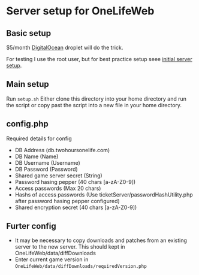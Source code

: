 # Server setup for OneLifeWeb

## Basic setup

$5/month [DigitalOcean](https://m.do.co/c/930cfa370b47) droplet will do the trick.

For testing I use the root user, but for best practice setup seee [initial server setup](https://www.digitalocean.com/community/tutorials/initial-server-setup-with-ubuntu-20-04).

## Main setup
Run `setup.sh`
Either clone this directory into your home directory and run the script or copy past the script into a new file in your home directory.

## config.php
Required details for config

- DB Address (db.twohoursonelife.com)
- DB Name (Name)
- DB Username (Username)
- DB Password (Password)
- Shared game server secret (String)
- Password hasing pepper (40 chars [a-zA-Z0-9])
- Access passwords (Max 20 chars)
- Hashs of access passwords (Use ticketServer/passwordHashUtility.php after password hasing pepper configured)
- Shared encryption secret (40 chars [a-zA-Z0-9])

## Furter config
- It may be necessary to copy downloads and patches from an existing server to the new server. This should kept in OneLifeWeb/data/diffDownloads
- Enter current game version in `OneLifeWeb/data/diffDownloads/requiredVersion.php`


